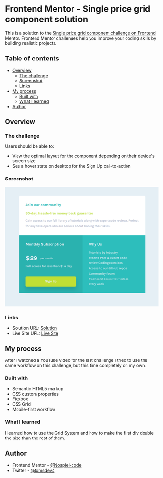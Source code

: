 # Frontend Mentor - Single price grid component solution

This is a solution to the [Single price grid component challenge on Frontend Mentor](https://www.frontendmentor.io/challenges/single-price-grid-component-5ce41129d0ff452fec5abbbc). Frontend Mentor challenges help you improve your coding skills by building realistic projects. 

## Table of contents

- [Overview](#overview)
  - [The challenge](#the-challenge)
  - [Screenshot](#screenshot)
  - [Links](#links)
- [My process](#my-process)
  - [Built with](#built-with)
  - [What I learned](#what-i-learned)
- [Author](#author)

## Overview

### The challenge

Users should be able to:

- View the optimal layout for the component depending on their device's screen size
- See a hover state on desktop for the Sign Up call-to-action

### Screenshot

![Screenshot](image.png)

### Links

- Solution URL: [Solution](https://github.com/Nospiel-code/frontend-mentor-single-price-grid)
- Live Site URL: [Live Site](https://nospiel-code.github.io/frontend-mentor-single-price-grid/)

## My process

After I watched a YouTube video for the last challenge I tried to use the same workflow on this challenge, 
but this time completely on my own.

### Built with

- Semantic HTML5 markup
- CSS custom properties
- Flexbox
- CSS Grid
- Mobile-first workflow


### What I learned

I learned how to use the Grid System and how to make the first div double the size than the rest of them.


## Author

- Frontend Mentor - [@Nospiel-code](https://www.frontendmentor.io/profile/Nospiel-code)
- Twitter - [@tomsdev4](https://www.twitter.com/tomsdev4)
